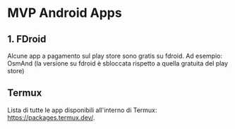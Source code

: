 # MVP Android Apps

## 1. FDroid

Alcune app a pagamento sul play store sono gratis su fdroid.
Ad esempio: OsmAnd (la versione su fdroid è sbloccata rispetto a quella gratuita del play store)

## Termux

Lista di tutte le app disponibili all'interno di Termux: <https://packages.termux.dev/>.

